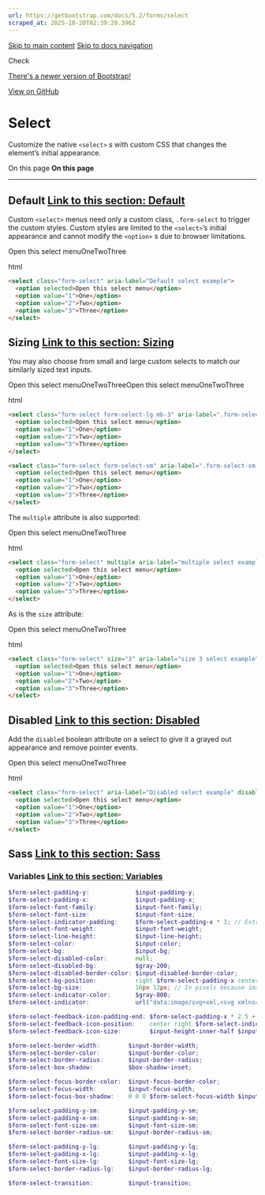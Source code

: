 ```yaml
---
url: https://getbootstrap.com/docs/5.2/forms/select
scraped_at: 2025-10-20T02:39:20.396Z
---
```


[Skip to main content](https://getbootstrap.com/docs/5.2/forms/select/#content) [Skip to docs navigation](https://getbootstrap.com/docs/5.2/forms/select/#bd-docs-nav)

Check

[There's a newer version of Bootstrap!](https://getbootstrap.com/)

[View on GitHub](https://github.com/twbs/bootstrap/blob/v5.2.3/site/content/docs/5.2/forms/select.md "View and edit this file on GitHub")

# Select

Customize the native `<select>` s with custom CSS that changes the element’s initial appearance.

On this page
**On this page**

* * *

## Default [Link to this section: Default](https://getbootstrap.com/docs/5.2/forms/select/\#default)

Custom `<select>` menus need only a custom class, `.form-select` to trigger the custom styles. Custom styles are limited to the `<select>`’s initial appearance and cannot modify the `<option>` s due to browser limitations.

Open this select menuOneTwoThree

html

```html
<select class="form-select" aria-label="Default select example">
  <option selected>Open this select menu</option>
  <option value="1">One</option>
  <option value="2">Two</option>
  <option value="3">Three</option>
</select>
```

## Sizing [Link to this section: Sizing](https://getbootstrap.com/docs/5.2/forms/select/\#sizing)

You may also choose from small and large custom selects to match our similarly sized text inputs.

Open this select menuOneTwoThreeOpen this select menuOneTwoThree

html

```html
<select class="form-select form-select-lg mb-3" aria-label=".form-select-lg example">
  <option selected>Open this select menu</option>
  <option value="1">One</option>
  <option value="2">Two</option>
  <option value="3">Three</option>
</select>

<select class="form-select form-select-sm" aria-label=".form-select-sm example">
  <option selected>Open this select menu</option>
  <option value="1">One</option>
  <option value="2">Two</option>
  <option value="3">Three</option>
</select>
```

The `multiple` attribute is also supported:

Open this select menuOneTwoThree

html

```html
<select class="form-select" multiple aria-label="multiple select example">
  <option selected>Open this select menu</option>
  <option value="1">One</option>
  <option value="2">Two</option>
  <option value="3">Three</option>
</select>
```

As is the `size` attribute:

Open this select menuOneTwoThree

html

```html
<select class="form-select" size="3" aria-label="size 3 select example">
  <option selected>Open this select menu</option>
  <option value="1">One</option>
  <option value="2">Two</option>
  <option value="3">Three</option>
</select>
```

## Disabled [Link to this section: Disabled](https://getbootstrap.com/docs/5.2/forms/select/\#disabled)

Add the `disabled` boolean attribute on a select to give it a grayed out appearance and remove pointer events.

Open this select menuOneTwoThree

html

```html
<select class="form-select" aria-label="Disabled select example" disabled>
  <option selected>Open this select menu</option>
  <option value="1">One</option>
  <option value="2">Two</option>
  <option value="3">Three</option>
</select>
```

## Sass [Link to this section: Sass](https://getbootstrap.com/docs/5.2/forms/select/\#sass)

### Variables [Link to this section: Variables](https://getbootstrap.com/docs/5.2/forms/select/\#variables)

```scss
$form-select-padding-y:             $input-padding-y;
$form-select-padding-x:             $input-padding-x;
$form-select-font-family:           $input-font-family;
$form-select-font-size:             $input-font-size;
$form-select-indicator-padding:     $form-select-padding-x * 3; // Extra padding for background-image
$form-select-font-weight:           $input-font-weight;
$form-select-line-height:           $input-line-height;
$form-select-color:                 $input-color;
$form-select-bg:                    $input-bg;
$form-select-disabled-color:        null;
$form-select-disabled-bg:           $gray-200;
$form-select-disabled-border-color: $input-disabled-border-color;
$form-select-bg-position:           right $form-select-padding-x center;
$form-select-bg-size:               16px 12px; // In pixels because image dimensions
$form-select-indicator-color:       $gray-800;
$form-select-indicator:             url("data:image/svg+xml,<svg xmlns='http://www.w3.org/2000/svg' viewBox='0 0 16 16'><path fill='none' stroke='#{$form-select-indicator-color}' stroke-linecap='round' stroke-linejoin='round' stroke-width='2' d='m2 5 6 6 6-6'/></svg>");

$form-select-feedback-icon-padding-end: $form-select-padding-x * 2.5 + $form-select-indicator-padding;
$form-select-feedback-icon-position:    center right $form-select-indicator-padding;
$form-select-feedback-icon-size:        $input-height-inner-half $input-height-inner-half;

$form-select-border-width:        $input-border-width;
$form-select-border-color:        $input-border-color;
$form-select-border-radius:       $input-border-radius;
$form-select-box-shadow:          $box-shadow-inset;

$form-select-focus-border-color:  $input-focus-border-color;
$form-select-focus-width:         $input-focus-width;
$form-select-focus-box-shadow:    0 0 0 $form-select-focus-width $input-btn-focus-color;

$form-select-padding-y-sm:        $input-padding-y-sm;
$form-select-padding-x-sm:        $input-padding-x-sm;
$form-select-font-size-sm:        $input-font-size-sm;
$form-select-border-radius-sm:    $input-border-radius-sm;

$form-select-padding-y-lg:        $input-padding-y-lg;
$form-select-padding-x-lg:        $input-padding-x-lg;
$form-select-font-size-lg:        $input-font-size-lg;
$form-select-border-radius-lg:    $input-border-radius-lg;

$form-select-transition:          $input-transition;

```
